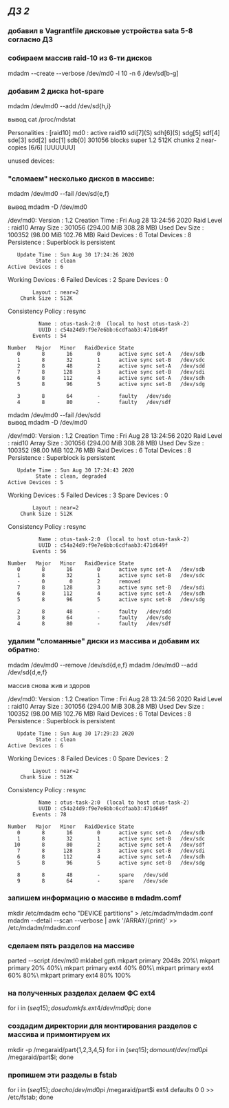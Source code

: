 ## *ДЗ 2*
### добавил в Vagrantfile дисковые устройства sata 5-8 согласно ДЗ
### собираем массив raid-10 из 6-ти дисков
mdadm --create --verbose /dev/md0 -l 10 -n 6 /dev/sd[b-g]
### добавим 2 диска hot-spare
mdadm /dev/md0 --add /dev/sd{h,i}

<detail>
<summary>вывод cat /proc/mdstat</summary>
<p>
Personalities : [raid10] 
md0 : active raid10 sdi[7](S) sdh[6](S) sdg[5] sdf[4] sde[3] sdd[2] sdc[1] sdb[0]
      301056 blocks super 1.2 512K chunks 2 near-copies [6/6] [UUUUUU]
      
unused devices: <none>
</p>
</detail>

### "сломаем" несколько дисков в массиве:
mdadm /dev/md0 --fail /dev/sd{e,f}
<detail>
<summary>вывод mdadm -D /dev/md0 </summary>
<p>
/dev/md0:
           Version : 1.2
     Creation Time : Fri Aug 28 13:24:56 2020
        Raid Level : raid10
        Array Size : 301056 (294.00 MiB 308.28 MB)
     Used Dev Size : 100352 (98.00 MiB 102.76 MB)
      Raid Devices : 6
     Total Devices : 8
       Persistence : Superblock is persistent

       Update Time : Sun Aug 30 17:24:26 2020
             State : clean 
    Active Devices : 6
   Working Devices : 6
    Failed Devices : 2
     Spare Devices : 0

            Layout : near=2
        Chunk Size : 512K

Consistency Policy : resync

              Name : otus-task-2:0  (local to host otus-task-2)
              UUID : c54a24d9:f9e7e6bb:6cdfaab3:471d649f
            Events : 54

    Number   Major   Minor   RaidDevice State
       0       8       16        0      active sync set-A   /dev/sdb
       1       8       32        1      active sync set-B   /dev/sdc
       2       8       48        2      active sync set-A   /dev/sdd
       7       8      128        3      active sync set-B   /dev/sdi
       6       8      112        4      active sync set-A   /dev/sdh
       5       8       96        5      active sync set-B   /dev/sdg

       3       8       64        -      faulty   /dev/sde
       4       8       80        -      faulty   /dev/sdf
</p>
</detail>
mdadm /dev/md0 --fail /dev/sdd
<detail>
<summary>вывод mdadm -D /dev/md0 </summary>
<p>
/dev/md0:
           Version : 1.2
     Creation Time : Fri Aug 28 13:24:56 2020
        Raid Level : raid10
        Array Size : 301056 (294.00 MiB 308.28 MB)
     Used Dev Size : 100352 (98.00 MiB 102.76 MB)
      Raid Devices : 6
     Total Devices : 8
       Persistence : Superblock is persistent

       Update Time : Sun Aug 30 17:24:43 2020
             State : clean, degraded 
    Active Devices : 5
   Working Devices : 5
    Failed Devices : 3
     Spare Devices : 0

            Layout : near=2
        Chunk Size : 512K

Consistency Policy : resync

              Name : otus-task-2:0  (local to host otus-task-2)
              UUID : c54a24d9:f9e7e6bb:6cdfaab3:471d649f
            Events : 56

    Number   Major   Minor   RaidDevice State
       0       8       16        0      active sync set-A   /dev/sdb
       1       8       32        1      active sync set-B   /dev/sdc
       -       0        0        2      removed
       7       8      128        3      active sync set-B   /dev/sdi
       6       8      112        4      active sync set-A   /dev/sdh
       5       8       96        5      active sync set-B   /dev/sdg

       2       8       48        -      faulty   /dev/sdd
       3       8       64        -      faulty   /dev/sde
       4       8       80        -      faulty   /dev/sdf
</p>
</detail>

### удалим "сломанные" диски из массива и добавим их обратно:
mdadm /dev/md0 --remove /dev/sd{d,e,f}
mdadm /dev/md0 --add /dev/sd{d,e,f}

<detail>
<summary>массив снова жив и здоров</summary>
<p>
/dev/md0:
           Version : 1.2
     Creation Time : Fri Aug 28 13:24:56 2020
        Raid Level : raid10
        Array Size : 301056 (294.00 MiB 308.28 MB)
     Used Dev Size : 100352 (98.00 MiB 102.76 MB)
      Raid Devices : 6
     Total Devices : 8
       Persistence : Superblock is persistent

       Update Time : Sun Aug 30 17:29:23 2020
             State : clean 
    Active Devices : 6
   Working Devices : 8
    Failed Devices : 0
     Spare Devices : 2

            Layout : near=2
        Chunk Size : 512K

Consistency Policy : resync

              Name : otus-task-2:0  (local to host otus-task-2)
              UUID : c54a24d9:f9e7e6bb:6cdfaab3:471d649f
            Events : 78

    Number   Major   Minor   RaidDevice State
       0       8       16        0      active sync set-A   /dev/sdb
       1       8       32        1      active sync set-B   /dev/sdc
      10       8       80        2      active sync set-A   /dev/sdf
       7       8      128        3      active sync set-B   /dev/sdi
       6       8      112        4      active sync set-A   /dev/sdh
       5       8       96        5      active sync set-B   /dev/sdg

       8       8       48        -      spare   /dev/sdd
       9       8       64        -      spare   /dev/sde
</p>
</detail>

### запишем информацию о массиве в mdadm.comf
mkdir /etc/mdadm
echo "DEVICE partitions" > /etc/mdadm/mdadm.conf
mdadm --detail --scan --verbose | awk '/ARRAY/{print}' >> /etc/mdadm/mdadm.conf
### сделаем пять разделов на массиве
parted --script /dev/md0 mklabel gpt\  mkpart primary 2048s 20%\  mkpart primary 20% 40%\ mkpart primary ext4 40% 60%\ mkpart primary ext4 60% 80%\ mkpart primary ext4 80% 100%
### на полученных разделах делаем ФС ext4
for i in $(seq 1 5); do sudo mkfs.ext4 /dev/md0p$i; done
### создадим директории для монтирования разделов с массива и примонтируем их
mkdir -p /megaraid/part{1,2,3,4,5}
for i in $(seq 1 5); do mount /dev/md0p$i /megaraid/part$i; done
### пропишем эти разделы в fstab
for i in $(seq 1 5); do echo /dev/md0p$i /megaraid/part$i ext4 defaults 0 0 >> /etc/fstab; done
